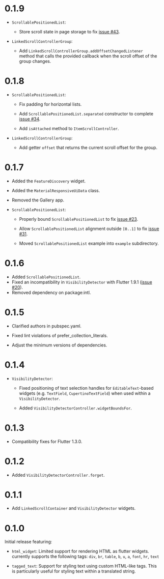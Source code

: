 # 0.1.9

* `ScrollablePositionedList`:

  * Store scroll state in page storage to fix
    [issue #43](https://github.com/google/flutter.widgets/issues/43).

* `LinkedScrollControllerGroup`:

  * Add `LinkedScrollControllerGroup.addOffsetChangedListener` method that calls
    the provided callback when the scroll offset of the group changes.

# 0.1.8

* `ScrollablePositionedList`:

  * Fix padding for horizontal lists.

  * Add `ScrollablePositionedList.separated` constructor to complete
    [issue #34](https://github.com/google/flutter.widgets/issues/34).

  * Add `isAttached` method to `ItemScrollController`.

* `LinkedScrollControllerGroup`:

  * Add getter `offset` that returns the current scroll offset for the group.

# 0.1.7

* Added the `FeatureDiscovery` widget.

* Added the `MaterialResponsiveUiData` class.

* Removed the Gallery app.

* `ScrollablePositionedList`:

  * Properly bound `ScrollablePositionedList` to fix
    [issue #23](https://github.com/google/flutter.widgets/issues/23).

  * Allow `ScrollablePositionedList` alignment outside `[0..1]` to fix
    [issue #31](https://github.com/google/flutter.widgets/issues/31).

  * Moved `ScrollablePositionedList` example into `example` subdirectory.

# 0.1.6

* Added `ScrollablePositionedList`.
* Fixed an incompatibility in `VisibilityDetector` with Flutter 1.9.1
  ([issue #20](https://github.com/google/flutter.widgets/issues/20)).
* Removed dependency on package:intl.

# 0.1.5

* Clarified authors in pubspec.yaml.

* Fixed lint violations of prefer_collection_literals.

* Adjust the minimum versions of dependencies.

# 0.1.4

* `VisibilityDetector`:

  * Fixed positioning of text selection handles for `EditableText`-based
    widgets (e.g. `TextField`, `CupertinoTextField`) when used within a
    `VisibilityDetector`.

  * Added `VisibilityDetectorController.widgetBoundsFor`.

# 0.1.3

* Compatibility fixes for Flutter 1.3.0.

# 0.1.2

* Added `VisibilityDetectorController.forget`.

# 0.1.1

* Add `LinkedScrollContainer` and `VisibilityDetector` widgets.

# 0.1.0

Initial release featuring:

* `html_widget`: Limited support for rendering HTML as flutter widgets.
  currently supports the following tags:
  `div`, `br`, `table`, `b`, `u`, `a`, `font`, `hr`, `text`

* `tagged_text`: Support for styling text using custom HTML-like tags. This is
  particularly useful for styling text within a translated string.
